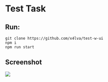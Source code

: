# Test Task


## Run:
```
git clone https://github.com/x4lva/test-w-ui
npm i
npm run start
```

## Screenshot

![](https://i.ibb.co/3zWMQzp/image.png)
